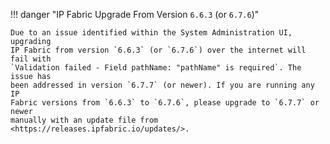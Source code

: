 !!! danger "IP Fabric Upgrade From Version `6.6.3` (or `6.7.6`)"

    Due to an issue identified within the System Administration UI, upgrading
    IP Fabric from version `6.6.3` (or `6.7.6`) over the internet will fail with
    `Validation failed - Field pathName: "pathName" is required`. The issue has
    been addressed in version `6.7.7` (or newer). If you are running any IP
    Fabric versions from `6.6.3` to `6.7.6`, please upgrade to `6.7.7` or newer
    manually with an update file from <https://releases.ipfabric.io/updates/>.
